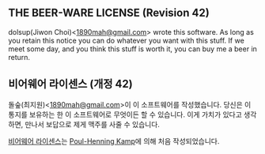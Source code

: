 ## THE BEER-WARE LICENSE (Revision 42)
dolsup(Jiwon Choi)<<1890mah@gmail.com>> wrote this software. As long as you
retain this notice you can do whatever you want with this stuff. If we meet
some day, and you think this stuff is worth it, you can buy me a beer in return.

## 비어웨어 라이센스 (개정 42)
돌숲(최지원)<<1890mah@gmail.com>>이 이 소프트웨어를 작성했습니다.
당신은 이 통지를 보유하는 한 이 소프트웨어로 무엇이든 할 수 있습니다.
이게 가치가 있다고 생각하면, 만나서 보답으로 제게 맥주를 사줄 수 있습니다.


[비어웨어 라이센스](http://en.wikipedia.org/wiki/Beerware)는 [Poul-Henning Kamp](http://people.freebsd.org/~phk/)에 의해 처음 작성되었습니다.